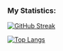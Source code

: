 ### My Statistics:

[![GitHub Streak](https://streak-stats.demolab.com?user=snder12&theme=dark&hide_border=true&date_format=j%20M%5B%20Y%5D)](https://git.io/streak-stats)

[![Top Langs](https://github-readme-stats.vercel.app/api/top-langs/?username=snder12)](https://github.com/anuraghazra/github-readme-stats)
